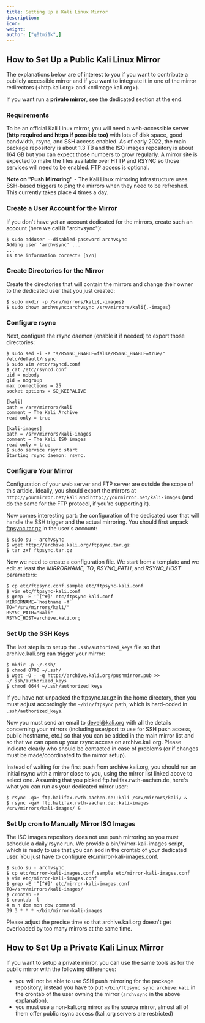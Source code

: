 ```yaml
---
title: Setting Up a Kali Linux Mirror
description:
icon:
weight:
author: ["g0tmi1k",]
---
```


## How to Set Up a Public Kali Linux Mirror

The explanations below are of interest to you if you want to contribute a publicly accessible mirror and if you want to integrate it in one of the mirror redirectors (<http.kali.org> and <cdimage.kali.org>).

If you want run a **private mirror**, see the dedicated section at the end.

### Requirements

<!--
  # Prevriously/historic values 
  ## Kali
  - 2022.1, the main package repository is about 1.3 TB
  - 2021.3, the main package repository is about 1.1 TB
  - 2021.1, the main package repository is about 1.1 TB
  - Early 2020, the main package repository is about 850 GB
  - 2015, the main package repository is about 450 GB

  ## Kali Images
  - 2022.1, the ISO images repository is about 164 GB
  - 2021.3, the ISO images repository is about 120 GB
  - 2021.1, the ISO images repository is about 84 GB
  - Early 2020, the ISO images repository is about 110 GB
  - 2015, the ISO images repository is about 50 GB
-->

To be an official Kali Linux mirror, you will need a web-accessible server **(http required and https if possible too)** with lots of disk space, good bandwidth, rsync, and SSH access enabled. As of early 2022, the main package repository is about 1.3 TB and the ISO images repository is about 164 GB but you can expect those numbers to grow regularly. A mirror site is expected to make the files available over HTTP and RSYNC so those services will need to be enabled. FTP access is optional.

**Note on "Push Mirroring"** - The Kali Linux mirroring infrastructure uses SSH-based triggers to ping the mirrors when they need to be refreshed. This currently takes place 4 times a day.

### Create a User Account for the Mirror

If you don't have yet an account dedicated for the mirrors, create such an account (here we call it "archvsync"):

```console
$ sudo adduser --disabled-password archvsync
Adding user 'archvsync' ...
...
Is the information correct? [Y/n]
```

### Create Directories for the Mirror

Create the directories that will contain the mirrors and change their owner to the dedicated user that you just created:

```console
$ sudo mkdir -p /srv/mirrors/kali{,-images}
$ sudo chown archvsync:archvsync /srv/mirrors/kali{,-images}
```

### Configure rsync

Next, configure the rsync daemon (enable it if needed) to export those directories:

```console
$ sudo sed -i -e "s/RSYNC_ENABLE=false/RSYNC_ENABLE=true/" /etc/default/rsync
$ sudo vim /etc/rsyncd.conf
$ cat /etc/rsyncd.conf
uid = nobody
gid = nogroup
max connections = 25
socket options = SO_KEEPALIVE

[kali]
path = /srv/mirrors/kali
comment = The Kali Archive
read only = true

[kali-images]
path = /srv/mirrors/kali-images
comment = The Kali ISO images
read only = true
$ sudo service rsync start
Starting rsync daemon: rsync.
```

### Configure Your Mirror

Configuration of your web server and FTP server are outside the scope of this article. Ideally, you should export the mirrors at `http://yourmirror.net/kali` and `http://yourmirror.net/kali-images` (and do the same for the FTP protocol, if you're supporting it).

Now comes interesting part: the configuration of the dedicated user that will handle the SSH trigger and the actual mirroring. You should first unpack [ftpsync.tar.gz](http://archive.kali.org/ftpsync.tar.gz) in the user's account:

```console
$ sudo su - archvsync
$ wget http://archive.kali.org/ftpsync.tar.gz
$ tar zxf ftpsync.tar.gz
```

Now we need to create a configuration file. We start from a template and we edit at least the _MIRRORNAME_, _TO_, _RSYNC_PATH_, and _RSYNC_HOST_ parameters:

```console
$ cp etc/ftpsync.conf.sample etc/ftpsync-kali.conf
$ vim etc/ftpsync-kali.conf
$ grep -E '^[^#]' etc/ftpsync-kali.conf
MIRRORNAME=`hostname -f`
TO="/srv/mirrors/kali/"
RSYNC_PATH="kali"
RSYNC_HOST=archive.kali.org
```

### Set Up the SSH Keys

The last step is to setup the `.ssh/authorized_keys` file so that archive.kali.org can trigger your mirror:

```console
$ mkdir -p ~/.ssh/
$ chmod 0700 ~/.ssh/
$ wget -O - -q http://archive.kali.org/pushmirror.pub >> ~/.ssh/authorized_keys
$ chmod 0644 ~/.ssh/authorized_keys
```

If you have not unpacked the ftpsync.tar.gz in the home directory, then you must adjust accordingly the `~/bin/ftpsync` path, which is hard-coded in `.ssh/authorized_keys`.

Now you must send an email to [devel@kali.org](mailto:devel@kali.org) with all the details concerning your mirrors (including user/port to use for SSH push access, public hostname, etc.) so that you can be added in the main mirror list and so that we can open up your rsync access on archive.kali.org. Please indicate clearly who should be contacted in case of problems (or if changes must be made/coordinated to the mirror setup).

Instead of waiting for the first push from archive.kali.org, you should run an initial rsync with a mirror close to you, using the mirror list linked above to select one. Assuming that you picked ftp.halifax.rwth-aachen.de, here's what you can run as your dedicated mirror user:

```console
$ rsync -qaH ftp.halifax.rwth-aachen.de::kali /srv/mirrors/kali/ &
$ rsync -qaH ftp.halifax.rwth-aachen.de::kali-images /srv/mirrors/kali-images/ &
```

### Set Up cron to Manually Mirror ISO Images

The ISO images repository does not use push mirroring so you must schedule a daily rsync run. We provide a bin/mirror-kali-images script, which is ready to use that you can add in the crontab of your dedicated user. You just have to configure etc/mirror-kali-images.conf.

```console
$ sudo su - archvsync
$ cp etc/mirror-kali-images.conf.sample etc/mirror-kali-images.conf
$ vim etc/mirror-kali-images.conf
$ grep -E '^[^#]' etc/mirror-kali-images.conf
TO=/srv/mirrors/kali-images/
$ crontab -e
$ crontab -l
# m h dom mon dow command
39 3 * * * ~/bin/mirror-kali-images
```

Please adjust the precise time so that archive.kali.org doesn't get overloaded by too many mirrors at the same time.

## How to Set Up a Private Kali Linux Mirror

If you want to setup a private mirror, you can use the same tools as for
the public mirror with the following differences:

- you will not be able to use SSH push mirroring for the package repository, instead you have to put `~/bin/ftpsync sync:archive:kali` in the crontab of the user owning the mirror (`archvsync` in the above explanation).
- you must use a non-kali.org mirror as the source mirror, almost all of them offer public rsync access (kali.org servers are restricted)
